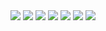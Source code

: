 <div align="center">
   <a href="https://go.dev/"><img src = https://img.shields.io/badge/GO-v1.17.6-blue></a>
   <a href= "https://aws.amazon.com/id/rds/?p=ft&c=db&z=3"><img src = https://img.shields.io/badge/AWS_RDS-MySQL-orange></a>
   <a href= "https://us-east-1.console.aws.amazon.com/ec2/v2/home?region=us-east-1#Instances:"><img src = https://img.shields.io/badge/AWS-EC2-orange></a>
   <a href="https://echo.labstack.com/"><img src = https://img.shields.io/badge/Echo-v4.7.0-blue></a>
   <a href="https://aws.amazon.com/id/s3/?did=ft_card&trk=ft_card"><img src = https://img.shields.io/badge/AWS-S3%20Bucket-green></a>
   <a href="https://midtrans.com/"><img src = https://img.shields.io/badge/Third_Party%20Midtrans-blue></a>
   <a href="https://hub.docker.com/"><img src = https://img.shields.io/badge/Deploy-%20Docker-blue></a>
</div>
